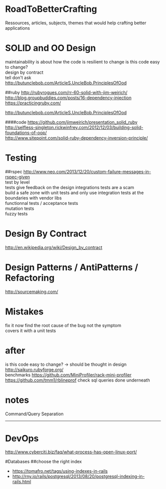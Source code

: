 RoadToBetterCrafting
====================

Ressources, articles, subjects, themes that would help crafting better applications

# SOLID and OO Design
  
maintainability is about how the code is resilient to change
is this code easy to change?  
design by contract  
tell don't ask  
http://butunclebob.com/ArticleS.UncleBob.PrinciplesOfOod  

##ruby
http://rubyrogues.com/rr-60-solid-with-jim-weirich/  
http://blog.groupbuddies.com/posts/16-dependency-injection  
https://practicingruby.com/
  
http://butunclebob.com/ArticleS.UncleBob.PrinciplesOfOod

####code
https://github.com/jimweirich/presentation_solid_ruby  
http://selfless-singleton.rickwinfrey.com/2012/12/03/building-solid-foundations-of-oop/  
http://www.sitepoint.com/solid-ruby-dependency-inversion-principle/  
  
# Testing
##rspec
http://www.neo.com/2013/12/20/custom-failure-messages-in-rspec-given  
test by level  
tests give feedback on the design
integrations tests are a scam  
build a safe zone with unit tests and only use integration tests at the boundaries with vendor libs  
functionnal tests / acceptance tests  
mutation tests  
fuzzy tests

# Design By Contract
http://en.wikipedia.org/wiki/Design_by_contract
  
# Design Patterns / AntiPatterns / Refactoring
http://sourcemaking.com/
  
# Mistakes  
fix it now
find the root cause of the bug not the symptom  
covers it with a unit tests  
  
# after
is this code easy to change? -> should be thought in design
http://saikuro.rubyforge.org/  
benchmarks
https://github.com/MiniProfiler/rack-mini-profiler
https://github.com/tmm1/rblineprof
check sql queries done underneath    
  
# notes  
Command/Query Separation 

---
# DevOps  
http://www.cyberciti.biz/faq/what-process-has-open-linux-port/
  
#Databases
##choose the right index
* https://tomafro.net/tags/using-indexes-in-rails
* http://rny.io/rails/postgresql/2013/08/20/postgresql-indexing-in-rails.html
